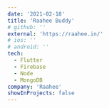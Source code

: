 ```yaml
---
date: '2021-02-18'
title: 'Raahee Buddy'
# github: ''
external: 'https://raahee.in/'
# ios: ''
# android: ''
tech:
  - Flutter
  - Firebase
  - Node
  - MongoDB
company: 'Raahee'
showInProjects: false
---
```

